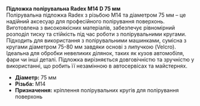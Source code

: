 **Підложка полірувальна Radex М14 D 75 мм**  
Полірувальна підложка Radex з різьбою М14 та діаметром 75 мм – це надійний аксесуар для професійного полірування поверхонь. Виготовлена з високоякісних матеріалів, забезпечує рівномірний розподіл тиску та стійкість під час роботи з полірувальними кругами. Підходить для використання з полірувальними машинками, сумісна з кругами діаметром 75-80 мм завдяки основі з липучкою (Velcro). Ідеальна для обробки невеликих ділянок, таких як кузов автомобіля, фари чи інші деталі. Підложка вирізняється довговічністю та зручністю у використанні, що робить її незамінною в автосервісах та майстернях.  
- **Діаметр:** 75 мм  
- **Різьба:** М14  
- **Призначення:** кріплення полірувальних кругів для полірування поверхонь